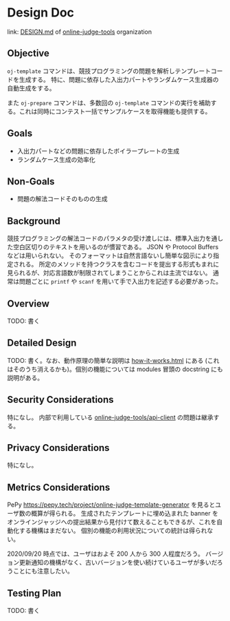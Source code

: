 # Design Doc

link: [DESIGN.md](https://github.com/online-judge-tools/.github/blob/master/DESIGN.md) of [online-judge-tools](https://github.com/online-judge-tools) organization


## Objective

`oj-template` コマンドは、競技プログラミングの問題を解析しテンプレートコードを生成する。
特に、問題に依存した入出力パートやランダムケース生成器の自動生成をする。

また `oj-prepare` コマンドは、多数回の `oj-template` コマンドの実行を補助する。これは同時にコンテスト一括でサンプルケースを取得機能も提供する。


## Goals

-   入出力パートなどの問題に依存したボイラープレートの生成
-   ランダムケース生成の効率化


## Non-Goals

-   問題の解法コードそのものの生成


## Background

競技プログラミングの解法コードのパラメタの受け渡しには、標準入出力を通した空白区切りのテキストを用いるのが慣習である。
JSON や Protocol Buffers などは用いられない。
そのフォーマットは自然言語ないし簡単な図示により指定される。
所定のメソッドを持つクラスを含むコードを提出する形式もまれに見られるが、対応言語数が制限されてしまうことからこれは主流ではない。
通常は問題ごとに `printf` や `scanf` を用いて手で入出力を記述する必要があった。


## Overview

TODO: 書く


## Detailed Design

TODO: 書く。なお、動作原理の簡単な説明は [how-it-works.html](https://online-judge-template-generator.readthedocs.io/en/latest/) にある (これはそのうち消えるかも)。個別の機能については modules 冒頭の docstring にも説明がある。


## Security Considerations

特になし。
内部で利用している [online-judge-tools/api-client](https://github.com/online-judge-tools/api-client) の問題は継承する。


## Privacy Considerations

特になし。


## Metrics Considerations

PePy <https://pepy.tech/project/online-judge-template-generator> を見るとユーザ数の概算が得られる。
生成されたテンプレートに埋め込まれた banner をオンラインジャッジへの提出結果から見付けて数えることもできるが、これを自動化する機構はまだない。
個別の機能の利用状況についての統計は得られない。

2020/09/20 時点では、ユーザはおよそ 200 人から 300 人程度だろう。
バージョン更新通知の機構がなく、古いバージョンを使い続けているユーザが多いだろうことにも注意したい。


## Testing Plan

TODO: 書く
